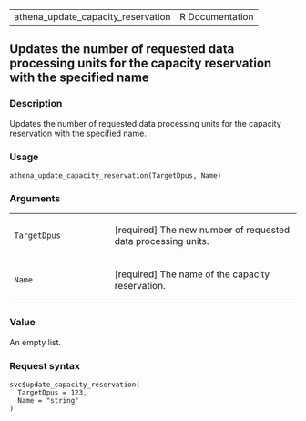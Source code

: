 <table style="width: 100%;">
<tbody>
<tr class="odd">
<td>athena_update_capacity_reservation</td>
<td style="text-align: right;">R Documentation</td>
</tr>
</tbody>
</table>

## Updates the number of requested data processing units for the capacity reservation with the specified name

### Description

Updates the number of requested data processing units for the capacity
reservation with the specified name.

### Usage

    athena_update_capacity_reservation(TargetDpus, Name)

### Arguments

<table>
<colgroup>
<col style="width: 35%" />
<col style="width: 65%" />
</colgroup>
<tbody>
<tr class="odd">
<td><code
id="athena_update_capacity_reservation_:_TargetDpus">TargetDpus</code></td>
<td><p>[required] The new number of requested data processing
units.</p></td>
</tr>
<tr class="even">
<td><code
id="athena_update_capacity_reservation_:_Name">Name</code></td>
<td><p>[required] The name of the capacity reservation.</p></td>
</tr>
</tbody>
</table>

### Value

An empty list.

### Request syntax

    svc$update_capacity_reservation(
      TargetDpus = 123,
      Name = "string"
    )

